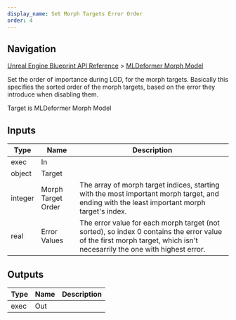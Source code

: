 ```yaml
---
display_name: Set Morph Targets Error Order
order: 4
---
```

## Navigation

[Unreal Engine Blueprint API Reference](https://dev.epicgames.com/documentation/en-us/unreal-engine/BlueprintAPI) > [MLDeformer Morph Model](https://dev.epicgames.com/documentation/en-us/unreal-engine/BlueprintAPI/MLDeformerMorphModel)

Set the order of importance during LOD, for the morph targets.
Basically this specifies the sorted order of the morph targets, based on the error they introduce when disabling them.

Target is MLDeformer Morph Model

## Inputs

| Type | Name | Description |
| --- | --- | --- |
| exec | In |  |
| object | Target |  |
| integer | Morph Target Order | The array of morph target indices, starting with the most important morph target, and ending with the least important morph target's index. |
| real | Error Values | The error value for each morph target (not sorted), so index 0 contains the error value of the first morph target, which isn't necesarrily the one with highest error. |

## Outputs

| Type | Name | Description |
| --- | --- | --- |
| exec | Out |  |
